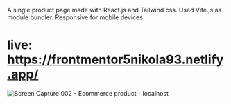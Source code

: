 A single product page made with React.js and Tailwind css. Used Vite.js as module bundler. Responsive for mobile devices.
# live: https://frontmentor5nikola93.netlify.app/

![Screen Capture 002 - Ecommerce product - localhost](https://user-images.githubusercontent.com/95870159/207066754-ea8d80f9-f7ba-4c57-a281-49c35901681a.jpg)
